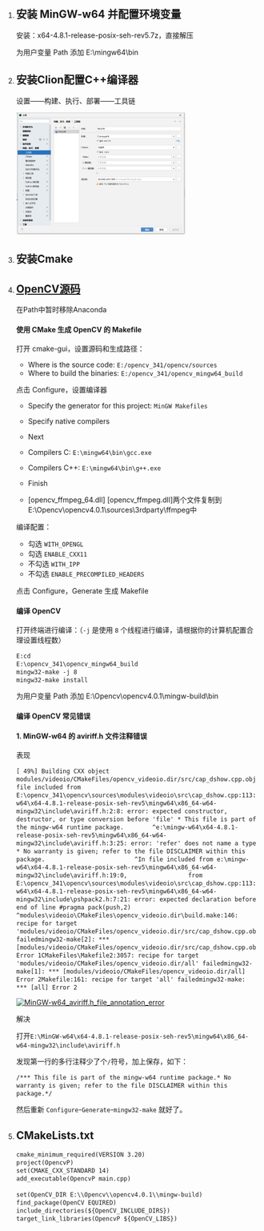 1. ## 安装 MinGW-w64 并配置环境变量

   安装：x64-4.8.1-release-posix-seh-rev5.7z，直接解压    

   为用户变量 Path 添加 E:\mingw64\bin

2. ## 安装Clion配置C++编译器    

   设置——构建、执行、部署——工具链

   <img src="https://raw.githubusercontent.com/zhangchenyu1023/Pictures/main/1646900974729.png" alt="1646900974729" style="zoom:33%;" />

3. ## 安装Cmake

4. ## [OpenCV源码](https://opencv.org/releases/)

   在Path中暂时移除Anaconda

   #### 使用 CMake 生成 OpenCV 的 Makefile

   打开 cmake-gui，设置源码和生成路径：

   - Where is the source code: `E:/opencv_341/opencv/sources`
   - Where to build the binaries: `E:/opencv_341/opencv_mingw64_build`

   点击 Configure，设置编译器

   - Specify the generator for this project: `MinGW Makefiles`

   - Specify native compilers

   - Next

   - Compilers C: `E:\mingw64\bin\gcc.exe`

   - Compilers C++: `E:\mingw64\bin\g++.exe`

   - Finish

     

   -  [opencv_ffmpeg_64.dll] [opencv_ffmpeg.dll]两个文件复制到E:\Opencv\opencv4.0.1\sources\3rdparty\ffmpeg中

     

   编译配置：

   - 勾选 `WITH_OPENGL`
   - 勾选 `ENABLE_CXX11`
   - 不勾选 `WITH_IPP`
   - 不勾选 `ENABLE_PRECOMPILED_HEADERS`

   点击 Configure，Generate 生成 Makefile

   #### 编译 OpenCV

   打开终端进行编译：（`-j` 是使用 `8` 个线程进行编译，请根据你的计算机配置合理设置线程数）

   ```
   E:cd 
   E:\opencv_341\opencv_mingw64_build
   mingw32-make -j 8
   mingw32-make install
   ```

   为用户变量 Path 添加 E:\Opencv\opencv4.0.1\mingw-build\bin

   #### 编译 OpenCV 常见错误

   #### 1. MinGW-w64 的 aviriff.h 文件注释错误

   表现

   ```
   [ 49%] Building CXX object modules/videoio/CMakeFiles/opencv_videoio.dir/src/cap_dshow.cpp.objIn file included from E:\opencv_341\opencv\sources\modules\videoio\src\cap_dshow.cpp:113:0:e:\mingw-w64\x64-4.8.1-release-posix-seh-rev5\mingw64\x86_64-w64-mingw32\include\aviriff.h:2:8: error: expected constructor, destructor, or type conversion before 'file' * This file is part of the mingw-w64 runtime package.        ^e:\mingw-w64\x64-4.8.1-release-posix-seh-rev5\mingw64\x86_64-w64-mingw32\include\aviriff.h:3:25: error: 'refer' does not name a type * No warranty is given; refer to the file DISCLAIMER within this package.                         ^In file included from e:\mingw-w64\x64-4.8.1-release-posix-seh-rev5\mingw64\x86_64-w64-mingw32\include\aviriff.h:19:0,                 from E:\opencv_341\opencv\sources\modules\videoio\src\cap_dshow.cpp:113:e:\mingw-w64\x64-4.8.1-release-posix-seh-rev5\mingw64\x86_64-w64-mingw32\include\pshpack2.h:7:21: error: expected declaration before end of line #pragma pack(push,2)                     ^modules\videoio\CMakeFiles\opencv_videoio.dir\build.make:146: recipe for target 'modules/videoio/CMakeFiles/opencv_videoio.dir/src/cap_dshow.cpp.obj' failedmingw32-make[2]: *** [modules/videoio/CMakeFiles/opencv_videoio.dir/src/cap_dshow.cpp.obj] Error 1CMakeFiles\Makefile2:3057: recipe for target 'modules/videoio/CMakeFiles/opencv_videoio.dir/all' failedmingw32-make[1]: *** [modules/videoio/CMakeFiles/opencv_videoio.dir/all] Error 2Makefile:161: recipe for target 'all' failedmingw32-make: *** [all] Error 2
   ```

   [![MinGW-w64_aviriff.h_file_annotation_error](http://huihut-img.oss-cn-shenzhen.aliyuncs.com/MinGW-w64_aviriff.h_file_annotation_error.png)](http://huihut-img.oss-cn-shenzhen.aliyuncs.com/MinGW-w64_aviriff.h_file_annotation_error.png)

   解决

   打开`E:\MinGW-w64\x64-4.8.1-release-posix-seh-rev5\mingw64\x86_64-w64-mingw32\include\aviriff.h`

   发现第一行的多行注释少了个`/`符号，加上保存，如下：

   ```
   /*** This file is part of the mingw-w64 runtime package.* No warranty is given; refer to the file DISCLAIMER within this package.*/
   ```

   然后重新 `Configure`-`Generate`-`mingw32-make` 就好了。

5. ## CMakeLists.txt

   ```
   cmake_minimum_required(VERSION 3.20)
   project(OpencvP)
   set(CMAKE_CXX_STANDARD 14)
   add_executable(OpencvP main.cpp)
   
   set(OpenCV_DIR E:\\Opencv\\opencv4.0.1\\mingw-build)
   find_package(OpenCV EQUIRED)
   include_directories(${OpenCV_INCLUDE_DIRS})
   target_link_libraries(OpencvP ${OpenCV_LIBS})
   ```